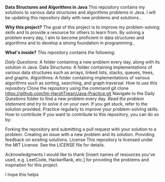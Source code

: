 **Data Structures and Algorithms in Java**
This repository contains my solutions to various data structures and algorithms problems in Java. I will be updating this repository daily with new problems and solutions..

**Why this project?**
The goal of this project is to improve my problem-solving skills and to provide a resource for others to learn from. By solving a problem every day, I aim to become proficient in data structures and algorithms and to develop a strong foundation in programming..

**What's inside?**
This repository contains the following:

*Daily Questions:* A folder containing a new problem every day, along with its solution in Java.
Data Structures: A folder containing implementations of various data structures such as arrays, linked lists, stacks, queues, trees, and graphs.
Algorithms: A folder containing implementations of various algorithms such as sorting, searching, and graph traversal.
*How to use this repository*
Clone the repository using the command git clone https://github.com/Im-HarshTiwari/Java-Practice.git
Navigate to the Daily Questions folder to find a new problem every day.
*Read the problem statement and try to solve it on your own.*
If you get stuck, refer to the solution provided.
Practice regularly to improve your problem-solving skills.
How to contribute
If you want to contribute to this repository, you can do so by:

Forking the repository and submitting a pull request with your solution to a problem.
Creating an issue with a new problem and its solution.
Providing feedback on existing solutions.
License
This repository is licensed under the MIT License. See the LICENSE file for details.

Acknowledgments
I would like to thank [insert names of resources you've used, e.g. LeetCode, HackerRank, etc.] for providing the problems and inspiration for this project.

I hope this helps
